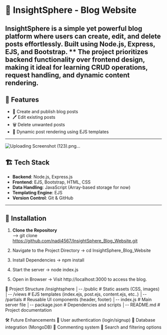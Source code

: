 # 📖 InsightSphere - Blog Website

**InsightSphere** is a simple yet powerful blog platform where users can create, edit, and delete posts effortlessly. Built using **Node.js, Express, EJS, and Bootstrap**.
** The project prioritizes backend functionality over frontend design, making it ideal for learning CRUD operations, request handling, and dynamic content rendering.
---

## 🚀 Features
- 📝 Create and publish blog posts
- 🖊 Edit existing posts
- 🗑 Delete unwanted posts
- 📄 Dynamic post rendering using EJS templates

---
![Uploading Screenshot (123).png…]()

## 🏗 Tech Stack
- **Backend**: Node.js, Express.js
- **Frontend**: EJS, Bootstrap, HTML, CSS
- **Data Handling**: JavaScript (Array-based storage for now)
- **Templating Engine**: EJS
- **Version Control**: Git & GitHub

---

## 🔧 Installation

1. **Clone the Repository**  
--> git clone https://github.com/nadi4567/InsightSphere_Blog_Website.git

2. Navigate to the Project Directory
-> cd InsightSphere_Blog_Website

3. Install Dependencies
-> npm install

4. Start the server
-> node index.js

5. Open in Browser
-> Visit http://localhost:3000 to access the blog.

📂 Project Structure
/insightsphere
│-- /public           # Static assets (CSS, images)
│-- /views            # EJS templates (index.ejs, post.ejs, content.ejs, etc..)
│-- /partials         # Reusable UI components (header, footer)
│-- index.js         # Main server file
│-- package.json      # Dependencies and scripts
│-- README.md         # Project documentation


🛠 Future Enhancements
🔐 User authentication (login/signup)
💾 Database integration (MongoDB)
💬 Commenting system
🔎 Search and filtering options


   
